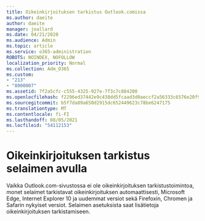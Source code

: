 ```yaml
---
title: Oikeinkirjoituksen tarkistus Outlook.comissa
ms.author: daeite
author: daeite
manager: joallard
ms.date: 04/21/2020
ms.audience: Admin
ms.topic: article
ms.service: o365-administration
ROBOTS: NOINDEX, NOFOLLOW
localization_priority: Normal
ms.collection: Adm_O365
ms.custom:
- "213"
- "8000007"
ms.assetid: 7f2a5cfc-c555-4325-927e-7f3c7c884200
ms.openlocfilehash: f2296ed37442e9c438dd5fcaad3d0aeccf2a56333c6576e20f97889be0478858
ms.sourcegitcommit: b5f7da89a650d2915dc652449623c78be6247175
ms.translationtype: MT
ms.contentlocale: fi-FI
ms.lasthandoff: 08/05/2021
ms.locfileid: "54112153"
---
```

# <a name="use-your-browser-to-check-spelling"></a>Oikeinkirjoituksen tarkistus selaimen avulla

Vaikka Outlook.com-sivustossa ei ole oikeinkirjoituksen tarkistustoimintoa, monet selaimet tarkistavat oikeinkirjoituksen automaattisesti, Microsoft Edge, Internet Explorer 10 ja uudemmat versiot sekä Firefoxin, Chromen ja Safarin nykyiset versiot. Selaimen asetuksista saat lisätietoja oikeinkirjoituksen tarkistamiseen.